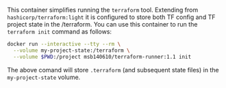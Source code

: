This container simplifies running the `terraform` tool. Extending from `hashicorp/terraform:light`
it is configured to store both TF config and TF project state in the /terraform. You can use this
container to run the `terraform init` command as follows:

```sh
docker run --interactive --tty --rm \
  --volume my-project-state:/terraform \
  --volume $PWD:/project msb140610/terraform-runner:1.1 init
```

The above comand will store `.terraform` (and subsequent state files) in the `my-project-state`
volume.
